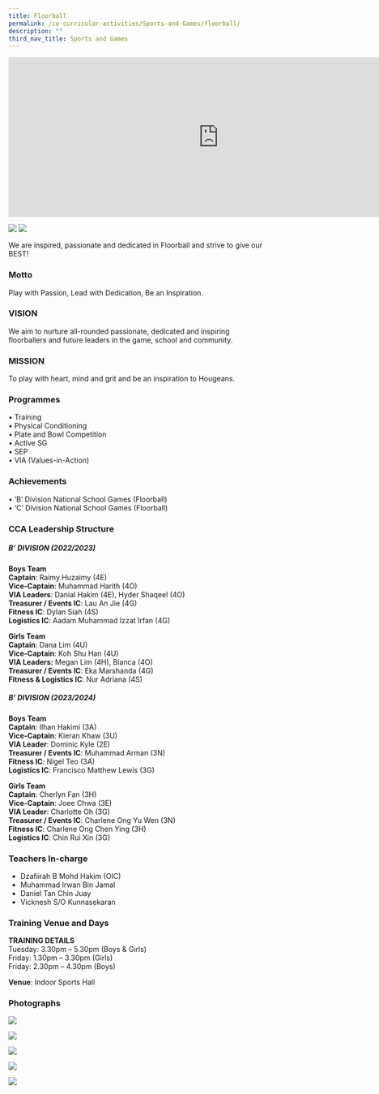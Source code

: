 ```yaml
---
title: Floorball
permalink: /co-curricular-activities/Sports-and-Games/floorball/
description: ""
third_nav_title: Sports and Games
---
```

<center><iframe width="830" height="315" src="https://www.youtube.com/embed/YfXCFszSLgE" title="2022 Floorball Open House" frameborder="0" allow="accelerometer; autoplay; clipboard-write; encrypted-media; gyroscope; picture-in-picture" allowfullscreen=""></iframe></center>

![](/images/flb1.jpeg)
![](/images/flb2.jpeg)

We are inspired, passionate and dedicated in Floorball and strive to give our BEST!

### Motto  
Play with Passion, Lead with Dedication, Be an Inspiration.

### VISION
We aim to nurture all-rounded passionate, dedicated and inspiring floorballers and future leaders in the game, school and community.

### MISSION
To play with heart, mind and grit and be an inspiration to Hougeans.


### Programmes

•	Training  
•	Physical Conditioning  
•	Plate and Bowl Competition  
•	Active SG  
•	SEP  
•	VIA (Values-in-Action)  


### Achievements

•	‘B’ Division National School Games (Floorball)  
•	‘C’ Division National School Games (Floorball)


### CCA Leadership Structure
##### B’ DIVISION (2022/2023)  
**Boys Team**  
**Captain**: Raimy Huzaimy (4E)  
**Vice-Captain**: Muhammad Harith (4O)  
**VIA Leaders**: Danial Hakim (4E), Hyder Shaqeel (4O)  
**Treasurer / Events IC**: Lau An Jie (4G)  
**Fitness IC**: Dylan Siah (4S)  
**Logistics IC**: Aadam Muhammad Izzat Irfan (4G)  

**Girls Team**  
**Captain**: Dana Lim (4U)  
**Vice-Captain**: Koh Shu Han (4U)  
**VIA Leaders:** Megan Lim (4H), Bianca (4O)  
**Treasurer / Events IC**: Eka Marshanda (4G)  
**Fitness &amp; Logistics IC**: Nur Adriana (4S)  

##### B’ DIVISION (2023/2024)
**Boys Team**  
**Captain**: Ilhan Hakimi (3A)  
**Vice-Captain**: Kieran Khaw (3U)  
**VIA Leader**: Dominic Kyle (2E)  
**Treasurer / Events IC**: Muhammad Arman (3N)  
**Fitness IC**: Nigel Teo (3A)  
**Logistics IC**: Francisco Matthew Lewis (3G)  

**Girls Team**  
**Captain**: Cherlyn Fan (3H)  
**Vice-Captain**: Joee Chwa (3E)  
**VIA Leader**: Charlotte Oh (3G)  
**Treasurer / Events IC**: Charlene Ong Yu Wen (3N)  
**Fitness IC**: Charlene Ong Chen Ying (3H)  
**Logistics IC**: Chin Rui Xin (3G)  


### Teachers In-charge
*  Dzafiirah B Mohd Hakim (OIC)  
*  Muhammad Irwan Bin Jamal  
*  Daniel Tan Chin Juay  
*  Vicknesh S/O Kunnasekaran  

### Training Venue and Days
**TRAINING DETAILS**  
Tuesday: 3.30pm – 5.30pm (Boys &amp; Girls)      
Friday: 1.30pm – 3.30pm (Girls)  
Friday: 2.30pm – 4.30pm (Boys)

**Venue**: Indoor Sports Hall 


### Photographs

![](/images/flb3.jpeg)

![](/images/flb4.jpeg)

![](/images/flb5.jpeg)

![](/images/flb6.jpeg)

![](/images/flb7.jpeg)